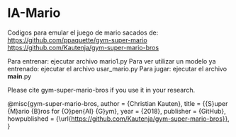 # IA-Mario
Codigos para emular el juego de mario sacados de:
https://github.com/ppaquette/gym-super-mario
https://github.com/Kautenja/gym-super-mario-bros

Para entrenar: ejecutar archivo mario1.py
Para ver utilizar un modelo ya entrenado: ejecutar el archivo usar_mario.py
Para jugar: ejecutar el archivo __main__.py

Please cite gym-super-mario-bros if you use it in your research.

@misc{gym-super-mario-bros,
  author = {Christian Kauten},
  title = {{S}uper {M}ario {B}ros for {O}pen{AI} {G}ym},
  year = {2018},
  publisher = {GitHub},
  howpublished = {\url{https://github.com/Kautenja/gym-super-mario-bros}},
}
